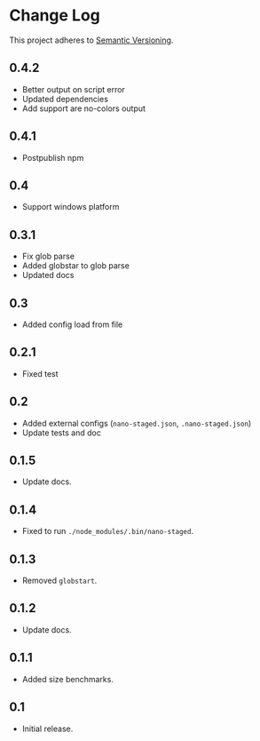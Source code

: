 # Change Log

This project adheres to [Semantic Versioning](http://semver.org/).

## 0.4.2

- Better output on script error
- Updated dependencies
- Add support are no-colors output

## 0.4.1

- Postpublish npm

## 0.4

- Support windows platform

## 0.3.1

- Fix glob parse
- Added globstar to glob parse
- Updated docs

## 0.3

- Added config load from file 

## 0.2.1

- Fixed test

## 0.2

- Added external configs (`nano-staged.json`, `.nano-staged.json`)
- Update tests and doc

## 0.1.5

- Update docs.

## 0.1.4

- Fixed to run `./node_modules/.bin/nano-staged`.

## 0.1.3

- Removed `globstart`.

## 0.1.2

- Update docs.

## 0.1.1

- Added size benchmarks.

## 0.1

- Initial release.
